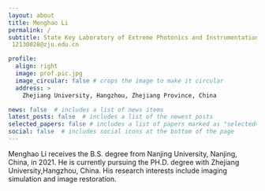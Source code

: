 ```yaml
---
layout: about
title: Menghao Li
permalink: /
subtitle: State Key Laboratory of Extreme Photonics and Instrumentation, Zhejiang Univerity, Hangzhou, China
 12130028@zju.edu.cn

profile:
  align: right
  image: prof.pic.jpg
  image_circular: false # crops the image to make it circular
  address: >
    Zhejiang University, Hangzhou, Zhejiang Province, China

news: false  # includes a list of news items
latest_posts: false  # includes a list of the newest posts
selected_papers: false # includes a list of papers marked as "selected={true}"
social: false  # includes social icons at the bottom of the page
---
```


Menghao Li receives the B.S. degree from Nanjing University, Nanjing, China, in 2021. He is currently pursuing the PH.D. degree with Zhejiang University,Hangzhou, China. His research interests include imaging simulation and image restoration.
